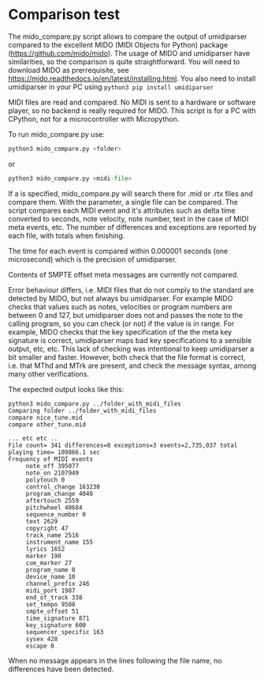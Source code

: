 # Comparison test

The mido_compare.py script allows to compare the output of umidiparser compared to the excellent MIDO (MIDI Objects for Python) package (https://github.com/mido/mido). The usage of MIDO and umidiparser have similarities, so the comparison is quite straightforward. You will need to download MIDO as prerrequisite, see https://mido.readthedocs.io/en/latest/installing.html.  You also need to install umidiparser in your PC using ```python3 pip install umidiparser```

MIDI files are read and compared. No MIDI is sent to a hardware or software player, so no backend is really required for MIDO. This script is for a PC with CPython, not for a microcontroller with Micropython.

To run mido_compare.py use:

```py
python3 mido_compare.py <folder>
```
or

```py
python3 mido_compare.py <midi-file>
```

If a <folder> is specified, 
mido_compare.py will search there for .mid or .rtx files and compare them. With the <file> parameter, a single file can be compared. The script compares each MIDI event and it's attributes such as delta time converted to seconds, note velocity, note number, text in the case of MIDI meta events, etc. The number of differences and exceptions are reported by each file, with totals when finishing. 

The time for each event is compared within 0.000001 seconds (one microsecond) which is the precision of umidiparser. 

Contents of SMPTE offset meta messages are currently not compared.

Error behaviour differs, i.e. MIDI files that do not comply to the standard are detected by MIDO, but not always bu umidiparser. For example MIDO checks that values such as notes, velocities or program numbers are between 0 and 127, but umidiparser does not and passes the note to the calling program, so you can check (or not) if the value is in range. For example, MIDO checks that the key specification of the the meta key signature is correct, umidiparser maps bad key specifications to a sensible output, etc, etc. This lack of checking was intentional to keep umidiparser a bit smaller and faster. However, both check that the file format is correct, i.e. that MThd and MTrk are present, and check the message syntax, among many other verifications.

The expected output looks like this:
```
python3 mido_compare.py ../folder_with_midi_files
Comparing folder ../folder_with_midi_files
compare nice_tune.mid
compare other_tune.mid

... etc etc ..
File count= 341 differences=0 exceptions=3 events=2,735,037 total playing time= 109866.1 sec
Frequency of MIDI events
     note_off 395077
     note_on 2107949
     polytouch 0
     control_change 163230
     program_change 4040
     aftertouch 2559
     pitchwheel 40684
     sequence_number 0
     text 2629
     copyright 47
     track_name 2516
     instrument_name 155
     lyrics 1652
     marker 190
     cue_marker 27
     program_name 0
     device_name 10
     channel_prefix 246
     midi_port 1987
     end_of_track 338
     set_tempo 9588
     smpte_offset 51
     time_signature 871
     key_signature 600
     sequencer_specific 163
     sysex 428
     escape 0
```
When no message appears in the lines following the file name, no differences have been detected.

